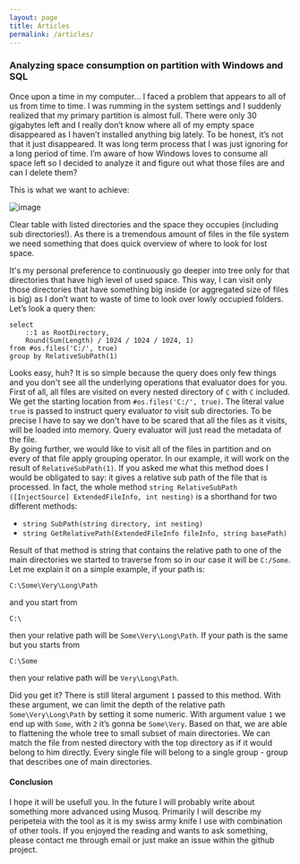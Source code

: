 ```yaml
---
layout: page
title: Articles
permalink: /articles/
---
```

### Analyzing space consumption on partition with Windows and SQL

Once upon a time in my computer… I faced a problem that appears to all of us from time to time. 
I was rumming in the system settings and I suddenly realized that my primary partition is almost full. 
There were only 30 gigabytes left and I really don’t know where all of my empty space disappeared as I haven’t installed anything big lately. 
To be honest, it’s not that it just disappeared. 
It was long term process that I was just ignoring for a long period of time. 
I’m aware of how Windows loves to consume all space left so I decided to analyze it and figure out what those files are and can I delete them?

This is what we want to achieve:

![image]({{site.baseurl}}/assets/images/executed_query.png)

Clear table with listed directories and the space they occupies (including sub directories!). 
As there is a tremendous amount of files in the file system we need something that does quick overview of where to look for lost space.

It's my personal preference to continuously go deeper into tree only for that directories that have high level of used space. 
This way, I can visit only those directories that have something big inside (or aggregated size of files is big) as I don’t want to waste of time to look over lowly occupied folders. 
Let’s look a query then:

```
select 
	::1 as RootDirectory, 
	Round(Sum(Length) / 1024 / 1024 / 1024, 1) 
from #os.files('C:/', true) 
group by RelativeSubPath(1)
```

Looks easy, huh? It is so simple because the query does only few things and you don't see all the underlying operations that evaluator does for you. <br/>
First of all, all files are visited on every nested directory of `C` with `C` included. 
We get the starting location from `#os.files('C:/', true)`. 
The literal value `true` is passed to instruct query evaluator to visit sub directories.
To be precise I have to say we don't have to be scared that all the files as it visits, will be loaded into memory. 
Query evaluator will just read the metadata of the file.<br/>
By going further, we would like to visit all of the files in partition and on every of that file apply grouping operator. 
In our example, it will work on the result of `RelativeSubPath(1)`.
If you asked me what this method does I would be obligated to say: it gives a relative sub path of the file that is processed. 
In fact, the whole method `string RelativeSubPath ([InjectSource] ExtendedFileInfo, int nesting)` is a shorthand for two different methods:

 - `string SubPath(string directory, int nesting)` 
 - `string GetRelativePath(ExtendedFileInfo fileInfo, string basePath)`
 
Result of that method is string that contains the relative path to one of the main directories we started to traverse from so in our case it will be `C:/Some`. 
Let me explain it on a simple example, if your path is:

```
C:\Some\Very\Long\Path
```

and you start from 

```
C:\
```

then your relative path will be `Some\Very\Long\Path`. 
If your path is the same but you starts from

```
C:\Some
```

then your relative path will be `Very\Long\Path`. 

Did you get it? There is still literal argument `1` passed to this method. 
With these argument, we can limit the depth of the relative path `Some\Very\Long\Path` by setting it some numeric. 
With argument value `1` we end up with `Some`, with `2` it’s gonna be `Some\Very`. 
Based on that, we are able to flattening the whole tree to small subset of main directories. 
We can match the file from nested directory with the top directory as if it would belong to him directly. 
Every single file will belong to a single group - group that describes one of main directories.

#### Conclusion

I hope it will be usefull you. 
In the future I will probably write about something more advanced using Musoq. 
Primarily I will describe my peripeteia with the tool as it is my swiss army knife I use with combination of other tools. 
If you enjoyed the reading and wants to ask something, please contact me through email or just make an issue within the github project.

